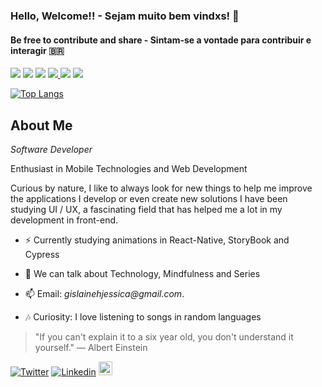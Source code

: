 ### Hello, Welcome!! - Sejam muito bem vindxs!  👋
#### Be free to contribute and share - Sintam-se a vontade para contribuir e interagir 🇧🇷

<p>   
  <img src="https://img.shields.io/badge/Mobile-React Native-f55247"/>
  <img src="https://img.shields.io/badge/Front End-React-f55247"/>
  <img src="https://img.shields.io/badge/Back End-NodeJs-f55247"/>
  
  <a href="https://github.com/gislainejessica/">
    <img src="https://img.shields.io/github/followers/gislainejessica?color=%234CC61E&label=GitHub%20Followers%20%3A"/>
  </a>
  
  <img src="http://views.whatilearened.today/views/github/gislainejessica/views.svg"/> 
  <a href="https://github.com/gislainejessica?tab=repositories">
    <img src="https://badges.frapsoft.com/os/v2/open-source.svg?v=103"/>
  </a>
</p>

 [![Top Langs](https://github-readme-stats.vercel.app/api/top-langs/?username=gislainejessica&layout=compact&theme=material-palenight)](https://github.com/gislainejessica/github-readme-stats)


##  About Me 

*Software Developer* 

Enthusiast in Mobile Technologies and Web Development 

Curious by nature, I like to always look for new things to help me improve
the applications I develop or even create new solutions 
I have been studying UI / UX, a fascinating field that has helped me a lot in my development in front-end. 
- ⚡ Currently studying animations in React-Native, StoryBook and Cypress 

- 💬 We can talk about Technology, Mindfulness and Series 

- 📫 Email: _gislainehjessica@gmail.com_.

- :notes: Curiosity: I love listening to songs in random languages 


> "If you can't explain it to a six year old, you don't understand it yourself."
― Albert Einstein



[![Twitter](https://img.shields.io/twitter/follow/jessy_code?color=twitter&label=%40jessy_code&logo=twitter&logoColor=white&style=flat)](https://twitter.com/jessy_code)
[![Linkedin](https://img.shields.io/badge/-LinkedIn-blue?style=flat&logo=Linkedin&logoColor=white)](https://www.linkedin.com/in/gislainejessica/)
[<img src="https://img.shields.io/github/followers/gislainejessica?label=follow&style=social" height="22" title="Follow me" />](https://github.com/gislainejessica) 

<!-- 
> "Se você não consegue explicar algo de forma simples, você não entendeu suficientemente bem."
― Albert Einstein
[![Top Langs](https://github-readme-stats.vercel.app/api/top-langs/?username=gislainejessica&theme=graywhite&hide=PlpgSQL,jupyter%20notebook,html)](https://github.com/anuraghazra/github-readme-stats)

-->


